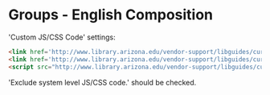 # Groups - English Composition

'Custom JS/CSS Code' settings:

```html
<link href='http://www.library.arizona.edu/vendor-support/libguides/current/dist/ual-styles.css' rel='stylesheet' type='text/css' />
<link href='http://www.library.arizona.edu/vendor-support/libguides/current/dist/ual-guide-styles.css' rel='stylesheet' type='text/css' />
<script src="http://www.library.arizona.edu/vendor-support/libguides/current/dist/groups/english-composition/english-composition.js" type="text/javascript"></script>
```

'Exclude system level JS/CSS code.' should be checked.

